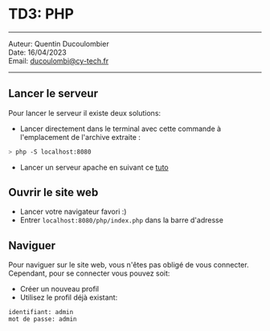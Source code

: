 # TD3: PHP
 
---

Auteur: Quentin Ducoulombier  
Date: 16/04/2023  
Email: ducoulombi@cy-tech.fr

---

## Lancer le serveur 

Pour lancer le serveur il existe deux solutions: 

- Lancer directement dans le terminal avec cette commande à l'emplacement de l'archive extraite :
```bash
> php -S localhost:8080
```

- Lancer un serveur apache en suivant ce [tuto](https://arel.cy-tech.fr/documents/60313)

## Ouvrir le site web

- Lancer votre navigateur favori :\)
- Entrer ```localhost:8080/php/index.php``` dans la barre d'adresse

## Naviguer

Pour naviguer sur le site web, vous n'êtes pas obligé de vous connecter.
Cependant, pour se connecter vous pouvez soit:
- Créer un nouveau profil
- Utilisez le profil déjà existant: 
```
identifiant: admin
mot de passe: admin
```